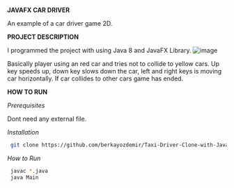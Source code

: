 **JAVAFX CAR DRIVER** 

An example of a car driver game 2D.

**PROJECT DESCRIPTION**

I programmed the project with using Java 8 and JavaFX Library.
![image](https://i.ibb.co/vcTCZst/1.png)

Basically player using an red car and tries not to collide to yellow cars. Up key speeds up, down key slows down the car, left and right keys is moving car horizontally.
If car collides to other cars game has ended.

**HOW TO RUN**

 _Prerequisites_ 
 
 Dont need any external file.
 
 _Installation_
 ```sh
  git clone https://github.com/berkayozdemir/Taxi-Driver-Clone-with-JavaFX.git
   ```
   
 _How to Run_
 ```sh
  javac *.java 
  java Main
  ```
   

  
